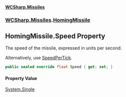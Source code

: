 #### [WCSharp\.Missiles](README.md 'README')
### [WCSharp\.Missiles](WCSharp.Missiles.md 'WCSharp\.Missiles').[HomingMissile](WCSharp.Missiles.HomingMissile.md 'WCSharp\.Missiles\.HomingMissile')

## HomingMissile\.Speed Property

The speed of the missile, expressed in units per second\.

Alternatively, use [SpeedPerTick](WCSharp.Missiles.Missile.SpeedPerTick.md 'WCSharp\.Missiles\.Missile\.SpeedPerTick').

```csharp
public sealed override float Speed { get; set; }
```

#### Property Value
[System\.Single](https://learn.microsoft.com/en-us/dotnet/api/system.single 'System\.Single')